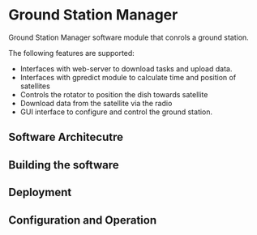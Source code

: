 # Ground Station Manager
Ground Station Manager software module that conrols a ground station. 

The following features are supported:
* Interfaces with web-server to download tasks and upload data.
* Interfaces with gpredict module to calculate time and position of satellites
* Controls the rotator to position the dish towards satellite
* Download data from the satellite via the radio
* GUI interface to configure and control the ground station.
	

## Software Architecutre




## Building the software




## Deployment





## Configuration and Operation






